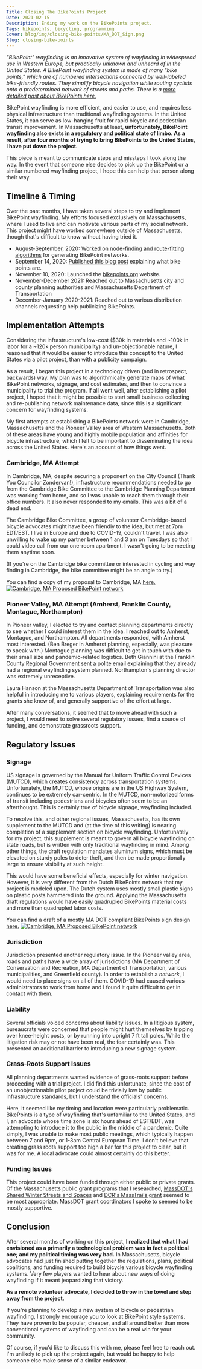 ```yaml
---
Title: Closing The BikePoints Project
Date: 2021-02-15
Description: Ending my work on the BikePoints project.
Tags: bikepoints, bicycling, programming
Cover: blog/img/closing-bike-points/MA_DOT_Sign.png
Slug: closing-bike-points
---
```



_"BikePoint" wayfinding is an innovative system of wayfinding in widespread use in Western Europe, but practically unknown and unheard of in the United States. A BikePoint wayfinding system is made of many "bike points," which are of numbered intersections connected by well-labeled bike-friendly routes. They simplify bicycle navigation while routing cyclists onto a predetermined network of streets and paths. There is a [more detailed post about BikePoints here.]({static}/bike-points)_

BikePoint wayfinding is more efficient, and easier to use, and requires less physical infrastructure than traditional wayfinding systems. In the United States, it can serve as low-hanging fruit for rapid bicycle and pedestrian transit improvement. In Massachusetts at least, **unfortunately, BikePoint wayfinding also exists in a regulatory and political state of limbo. As a result, after four months of trying to bring BikePoints to the United States, I have put down the project.**

This piece is meant to communicate steps and missteps I took along the way. In the event that someone else decides to pick up the BikePoint or a similar numbered wayfinding project, I hope this can help that person along their way.


## Timeline & Timing
Over the past months, I have taken several steps to try and implement BikePoint wayfinding. My efforts focused exclusively on Massachusetts, where I used to live and can motivate various parts of my social network. This project might have worked somewhere outside of Massachusetts, though that's difficult to know without having tried it.

* August-September, 2020: [Worked on node-finding and route-fitting algorithms](https://github.com/RogerTangos/bikepoints-scratch) for generating BikePoint networks.
* September 14, 2020: [Published this blog post]({static}/bike-points) explaining what bike points are.
* November 10, 2020: Launched the [bikepoints.org](https://bikepoints.org) website.
* November-December 2021:  Reached out to Massachusetts city and county planning authorities and Massachusetts Department of Transportation
* December-January 2020-2021: Reached out to various distribution channels requesting help publicizing BikePoints.

## Implementation Attempts

Considering the infrastructure's low-cost (\$30k in materials and ~100k in labor for a ~120k person municipality) and un-objectionable nature, I reasoned that it would be easier to introduce this concept to the United States via a pilot project, than with a publicity campaign.

As a result, I began this project in a technology driven (and in retrospect, backwards) way. My plan was to algorithmically generate maps of what BikePoint networks, signage, and cost estimates, and then to convince a municipality to trial the program. If all went well, after establishing a pilot project, I hoped that it might be possible to start small business collecting and re-publishing network maintenance data, since this is a significant concern for wayfinding systems.

My first attempts at establishing a BikePoints network were in Cambridge, Massachusetts and the Pioneer Valley area of Western Massachusetts. Both of these areas have young and highly mobile population and affinities for bicycle infrastructure, which I felt to be important to disseminating the idea across the United States. Here's an account of how things went.

### Cambridge, MA Attempt
In Cambridge, MA, despite securing a proponent on the City Council (Thank You Councilor Zondervan!), infrastructure recommendations needed to go from the Cambridge Bike Committee to the Cambridge Planning Department was working from home, and so I was unable to reach them through their office numbers. It also never responded to my emails. This was a bit of a dead end.

The Cambridge Bike Committee, a group of volunteer Cambridge-based bicycle advocates might have been friendly to the idea, but met at 7pm EDT/EST. I live in Europe and due to COVID-19, couldn't travel. I was also unwilling to wake up my partner between 1 and 3 am on Tuesdays so that I could video call from our one-room apartment. I wasn't going to be meeting them anytime soon.

(If you're on the Cambridge bike committee or interested in cycling and way finding in Cambridge, the bike committee might be an angle to try.)

You can find a copy of my proposal to Cambridge, MA [here.](./Cambridge_Proposal.pdf)
[![Cambridge, MA Proposed BikePoint network]({static}blog/img/closing-bike-points/cambridge-map.png)](./Cambridge_Proposal.pdf)


### Pioneer Valley, MA Attempt (Amherst, Franklin County, Montague, Northampton)

In Pioneer valley, I elected to try and contact planning departments directly to see whether I could interest them in the idea. I reached out to Amherst, Montague, and Northampton. All departments responded, with Amherst most interested. (Ben Breger in Amherst planning, especially, was pleasure to speak with.) Montague planning was difficult to get in touch with due to their small size and pandemic-related logistics. Beth Giannini at the Franklin County Regional Government sent a polite email explaining that they already had a regional wayfinding system planned. Northampton's planning director was extremely unreceptive.

Laura Hanson at the Massachusetts Department of Transportation was also helpful in introducing me to various players, explaining requirements for the grants she knew of, and generally supportive of the effort at large.

After many conversations, it seemed that to move ahead with such a project, I would need to solve several regulatory issues, find a source of funding, and demonstrate grassroots support.

## Regulatory Issues

### Signage
US signage is governed by the Manual for Uniform Traffic Control Devices (MUTCD), which creates consistency across transportation systems. Unfortunately, the MUTCD, whose origins are in the US Highway System, continues to be extremely car-centric. In the MUTCD, non-motorized forms of transit including pedestrians and bicycles often seem to be an afterthought. This is certainly true of bicycle signage, wayfinding included.

To resolve this, and other regional issues, Massachusetts, has its own supplement to the MUTCD and (at the time of this writing) is nearing completion of a supplement section on bicycle wayfinding. Unfortunately for my project, this supplement is meant to govern all bicycle wayfinding on state roads, but is written with only traditional wayfinding in mind. Among other things, the draft regulation mandates aluminum signs, which must be elevated on sturdy poles to deter theft, and then be made proportionally large to ensure visibility at such height.

This would have some beneficial effects, especially for winter navigation. However, it is very different from the Dutch BikePoints network that my project is modeled upon. The Dutch system uses mostly small plastic signs on plastic posts hammered into the ground. Applying the Massachusetts draft regulations would have easily quadrupled BikePoints material costs and more than quadrupled labor costs.

You can find a draft of a mostly MA DOT compliant BikePoints sign design [here.](./MA_DOT_Sign_Design.pdf)
[![Cambridge, MA Proposed BikePoint network]({static}blog/img/closing-bike-points/MA_DOT_Sign.png)](./MA_DOT_SIGN_Design.pdf)



### Jurisdiction
Jurisdiction presented another regulatory issue. In the Pioneer valley area, roads and paths have a wide array of jurisdictions (MA Department of Conservation and Recreation, MA Department of Transportation, various municipalities, and Greenfield county). In order to establish a _network_, I would need to place signs on all of them. COVID-19 had caused various administrators to work from home and I found it quite difficult to get in contact with them.

### Liability
Several officials voiced concerns about liability issues. In a litigious system, bureaucrats were concerned that people might hurt themselves by tripping over knee-height posts, or by running into upright 7 ft tall poles. While the litigation risk may or not have been real, the fear certainly was. This presented an additional barrier to introducing a new signage system.

### Grass-Roots Support Issues
All planning departments wanted evidence of grass-roots support before proceeding with a trial project. I did find this unfortunate, since the cost of an unobjectionable pilot project could be trivially low by public infrastructure standards, but I understand the officials' concerns.

Here, it seemed like my timing and location were particularly problematic. BikePoints is a type of wayfinding that's unfamiliar to the United States, and I, an advocate whose time zone is six hours ahead of EST/EDT, was attempting to introduce it to the public in the middle of a pandemic. Quite simply, I was unable to make most public meetings, which typically happen between 7 and 9pm, or 1-3am Central European Time. I don't believe that creating grass roots support too high a bar for this project to clear, but it was for me. A local advocate could almost certainly do this better.


### Funding Issues
This project could have been funded through either public or private grants. Of the Massachusetts public grant programs that I researched, [MassDOT's Shared Winter Streets and Spaces](https://www.mass.gov/shared-winter-streets-and-spaces-grant-program) and [DCR's MassTrails grant](https://www.mass.gov/welcome-to-masstrails) seemed to be most appropriate. MassDOT grant coordinators I spoke to seemed to be mostly supportive.


## Conclusion
After several months of working on this project, **I realized that what I had envisioned as a primarily a technological problem was in fact a political one; and my political timing was very bad.** In Massachusetts, bicycle advocates had just finished putting together the regulations, plans, political coalitions, and funding required to build bicycle various bicycle wayfinding systems. Very few players wanted to hear about new ways of doing wayfinding if it meant jeopardizing that victory.

**As a remote volunteer advocate, I decided to throw in the towel and step away from the project.**

If you're planning to develop a new system of bicycle or pedestrian wayfinding, I strongly encourage you to look at BikePoint style systems. They have proven to be popular, cheaper, and all around better than more conventional systems of wayfinding and can be a real win for your community.

Of course, if you'd like to discuss this with me, please feel free to reach out. I'm unlikely to pick up the project again, but would be happy to help someone else make sense of a similar endeavor.

